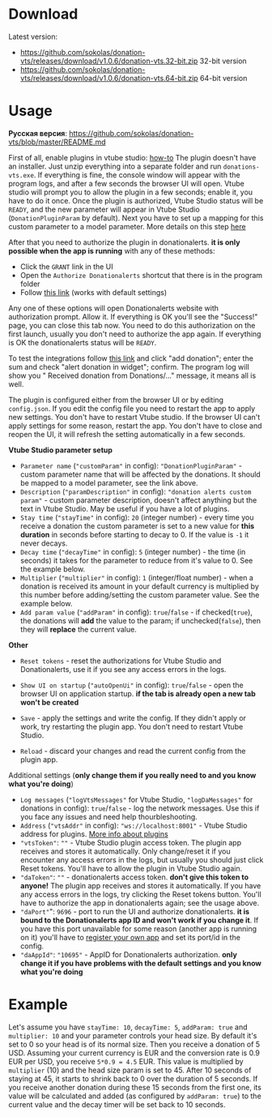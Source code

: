 # Download
Latest version:
* https://github.com/sokolas/donation-vts/releases/download/v1.0.6/donation-vts.32-bit.zip 32-bit version
* https://github.com/sokolas/donation-vts/releases/download/v1.0.6/donation-vts.64-bit.zip 64-bit version

# Usage

**Русская версия**: https://github.com/sokolas/donation-vts/blob/master/README.md

First of all, enable plugins in vtube studio: [how-to](https://github.com/DenchiSoft/VTubeStudio/wiki/Plugins#how-to-use-plugins)
The plugin doesn't have an installer. Just unzip everything into a separate folder and run `donations-vts.exe`. If everything is fine, the console window will appear with the program logs, and after a few seconds the browser UI will open. Vtube studio will prompt you to allow the plugin in a few seconds; enable it, you have to do it once.
Once the plugin is authorized, Vtube Studio status will be `READY`, and the new parameter will appear in Vtube Studio (`DonationPluginParam` by default).
Next you have to set up a mapping for this custom parameter to a model parameter. More details on this step [here](https://github.com/DenchiSoft/VTubeStudio/wiki/Plugins#what-are-custom-parameters)

After that you need to authorize the plugin in donationalerts. **it is only possible when the app is running** with any of these methods:
* Click the `GRANT` link in the UI
* Open the `Authorize Donationalerts` shortcut that there is in the program folder
* Follow [this link](https://www.donationalerts.com/oauth/authorize?client_id=10695&redirect_uri=http%3A%2F%2Flocalhost%3A9696%2F&response_type=token&scope=oauth-donation-subscribe+oauth-user-show) (works with default settings)

Any one of these options will open Donationalerts website with authorization prompt. Allow it. If everything is OK  you'll see the "Success!" page, you can close this tab now. You need to do this authorization on the first launch, usually you don't need to authorize the app again.
If everything is OK the donationalerts status will be `READY`.

To test the integrations follow [this link](https://www.donationalerts.com/dashboard/activity-feed/donations) and click "add donation"; enter the sum and check "alert donation in widget"; confirm. The program log will show you " Received donation from Donations/..." message, it means all is well.

The plugin is configured either from the browser UI or by editing `config.json`. If you edit the config file you need to restart the app to apply new settings. You don't have to restart Vtube studio.
If the browser UI can't apply settings for some reason, restart the app. You don't have to close and reopen the UI, it will refresh the setting automatically in a few seconds.

**Vtube Studio parameter setup**
*	`Parameter name` (`"customParam"` in config): `"DonationPluginParam"` - custom parameter name that will be affected by the donations. It should be mapped to a model parameter, see the link above.
*	`Description` (`"paramDescription"` in config): `"donation alerts custom param"` - custom parameter description, doesn't affect anything but the text in Vtube Studio. May be useful if you have a lot of plugins.
*	`Stay time` (`"stayTime"` in config): `20` (integer number) - every time you receive a donation the custom parameter is set to a new value for **this duration** in seconds before starting to decay to 0. If the value is `-1` it never decays.
*	`Decay time` (`"decayTime"` in config): `5` (integer number) - the time (in seconds) it takes for the parameter to reduce from it's value to 0. See the example below.
*   `Multiplier` (`"multiplier"` in config): `1` (integer/float number) - when a donation is received its amount in your default currency is multiplied by this number before adding/setting the custom parameter value. See the example below.
*	`Add param value` (`"addParam"` in config): `true`/`false` - if checked(`true`), the donations will **add** the value to the param; if unchecked(`false`), then they will **replace** the current value.

**Other**
* `Reset tokens` - reset the authorizations for Vtube Studio and Donationalerts, use it if you see any access errors in the logs.
* `Show UI on startup` (`"autoOpenUi"` in config): `true`/`false` - open the browser UI on application startup. **if the tab is already open a new tab won't be created**

* `Save` - apply the settings and write the config. If they didn't apply or work, try restarting the plugin app. You don't need to restart Vtube Studio.
* `Reload` - discard your changes and read the current config from the plugin app.

Additional settings (**only change them if you really need to and you know what you're doing**)
*	`Log messages` (`"logVtsMessages"` for Vtube Studio, `"logDaMessages"` for donations in config): `true`/`false` - log the network messages. Use this if you face any issues and need help thourbleshooting.
*	`Address` (`"vtsAddr"` in config): `"ws://localhost:8001"` - Vtube Studio address for plugins. [More info about plugins](https://github.com/DenchiSoft/VTubeStudio/wiki/Plugins#how-to-use-plugins)
*	`"vtsToken"`: `""` - Vtube Studio plugin access token. The plugin app receives and stores it automatically. Only change/reset it if you encounter any access errors in the logs, but usually you should just click Reset tokens. You'll have to allow the plugin in Vtube Studio again.
*	`"daToken"`: `""` - donationalerts access token. **don't give this token to anyone!** The plugin app receives and stores it automatically. If you have any access errors in the logs, try clicking the Reset tokens button. You'll have to authorize the app in donationalerts again; see the usage above.
*   `"daPort"`": `9696` - port to run the UI and authorize donationalerts. **it is bound to the Donationalerts app ID and won't work if you change it**. If you have this port unavailable for some reason (another app is running on it) you'll have to [register your own app](https://www.donationalerts.com/application/clients) and set its port/id in the config.
*   `"daAppId"`: `"10695"` - AppID for Donationalerts authorization. **only change it if you have problems with the default settings and you know what you're doing**

# Example
Let's assume you have `stayTime: 10`, `decayTime: 5`, `addParam: true` and `multiplier: 10` and your parameter controls your head size. By default it's set to 0 so your head is of its normal size. Then you receive a donation of 5 USD. Assuming your current currency is EUR and the conversion rate is 0.9 EUR per USD, you receive `5*0.9 = 4.5` EUR. This value is multiplied by `multiplier` (10) and the head size param is set to 45. After 10 seconds of staying at 45, it starts to shrink back to 0 over the duration of 5 seconds.
If you receive another donation during these 15 seconds from the first one, its value will be calculated and added (as configured by `addParam: true`) to the current value and the decay timer will be set back to 10 seconds.
